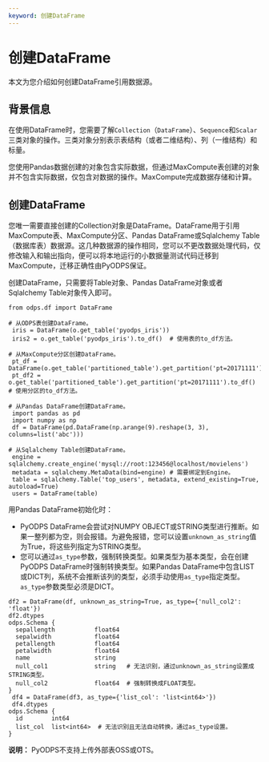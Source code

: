 ```yaml
---
keyword: 创建DataFrame
---
```


# 创建DataFrame

本文为您介绍如何创建DataFrame引用数据源。

## 背景信息

在使用DataFrame时，您需要了解`Collection`（`DataFrame`）、`Sequence`和`Scalar`三类对象的操作。三类对象分别表示表结构（或者二维结构）、列（一维结构）和标量。

您使用Pandas数据创建的对象包含实际数据，但通过MaxCompute表创建的对象并不包含实际数据，仅包含对数据的操作。MaxCompute完成数据存储和计算。

## 创建DataFrame

您唯一需要直接创建的Collection对象是DataFrame。DataFrame用于引用MaxCompute表、MaxCompute分区、Pandas DataFrame或Sqlalchemy Table（数据库表）数据源。这几种数据源的操作相同，您可以不更改数据处理代码，仅修改输入和输出指向，便可以将本地运行的小数据量测试代码迁移到MaxCompute，迁移正确性由PyODPS保证。

创建DataFrame，只需要将Table对象、Pandas DataFrame对象或者Sqlalchemy Table对象传入即可。

```
from odps.df import DataFrame

# 从ODPS表创建DataFrame。
 iris = DataFrame(o.get_table('pyodps_iris'))
 iris2 = o.get_table('pyodps_iris').to_df()  # 使用表的to_df方法。

# 从MaxCompute分区创建DataFrame。
 pt_df = DataFrame(o.get_table('partitioned_table').get_partition('pt=20171111'))
 pt_df2 = o.get_table('partitioned_table').get_partition('pt=20171111').to_df()  # 使用分区的to_df方法。

# 从Pandas DataFrame创建DataFrame。
 import pandas as pd
 import numpy as np
 df = DataFrame(pd.DataFrame(np.arange(9).reshape(3, 3), columns=list('abc')))

# 从Sqlalchemy Table创建DataFrame。
 engine = sqlalchemy.create_engine('mysql://root:123456@localhost/movielens')
 metadata = sqlalchemy.MetaData(bind=engine) # 需要绑定到Engine。
 table = sqlalchemy.Table('top_users', metadata, extend_existing=True, autoload=True)
 users = DataFrame(table)
```

用Pandas DataFrame初始化时：

-   PyODPS DataFrame会尝试对NUMPY OBJECT或STRING类型进行推断。如果一整列都为空，则会报错。为避免报错，您可以设置`unknown_as_string`值为True，将这些列指定为STRING类型。
-   您可以通过`as_type`参数，强制转换类型。如果类型为基本类型，会在创建PyODPS DataFrame时强制转换类型。如果Pandas DataFrame中包含LIST或DICT列，系统不会推断该列的类型，必须手动使用`as_type`指定类型。`as_type`参数类型必须是DICT。

```
df2 = DataFrame(df, unknown_as_string=True, as_type={'null_col2': 'float'})
df2.dtypes
odps.Schema {
  sepallength           float64
  sepalwidth            float64
  petallength           float64
  petalwidth            float64
  name                  string
  null_col1             string   # 无法识别，通过unknown_as_string设置成STRING类型。
  null_col2             float64  # 强制转换成FLOAT类型。
}
 df4 = DataFrame(df3, as_type={'list_col': 'list<int64>'})
 df4.dtypes
odps.Schema {
  id        int64
  list_col  list<int64>  # 无法识别且无法自动转换，通过as_type设置。
}
```

**说明：** PyODPS不支持上传外部表OSS或OTS。

